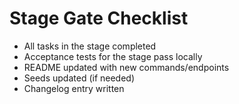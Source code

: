 # Stage Gate Checklist

- All tasks in the stage completed
- Acceptance tests for the stage pass locally
- README updated with new commands/endpoints
- Seeds updated (if needed)
- Changelog entry written
